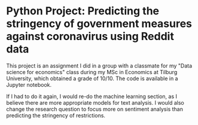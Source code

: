 # Python Project: Predicting the stringency of government measures against coronavirus using Reddit data

This project is an assignment I did in a group with a classmate for my "Data science for economics" class during my MSc in Economics at Tilburg University, which obtained a grade of 10/10.
The code is available in a Jupyter notebook.

If I had to do it again, I would re-do the machine learning section, as I believe there are more appropriate models for text analysis. I would also change the research question to focus more on sentiment analysis than predicting the stringency of restrictions.
